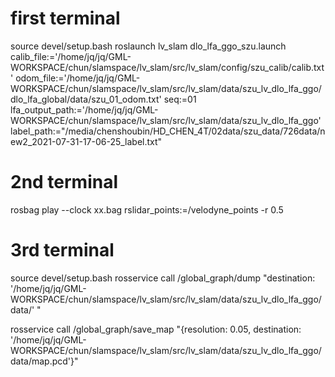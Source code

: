 
# first terminal 
source devel/setup.bash 
roslaunch lv_slam dlo_lfa_ggo_szu.launch calib_file:='/home/jq/jq/GML-WORKSPACE/chun/slamspace/lv_slam/src/lv_slam/config/szu_calib/calib.txt'     odom_file:='/home/jq/jq/GML-WORKSPACE/chun/slamspace/lv_slam/src/lv_slam/data/szu_lv_dlo_lfa_ggo/dlo_lfa_global/data/szu_01_odom.txt' seq:=01  lfa_output_path:='/home/jq/jq/GML-WORKSPACE/chun/slamspace/lv_slam/src/lv_slam/data/szu_lv_dlo_lfa_ggo' label_path:="/media/chenshoubin/HD_CHEN_4T/02data/szu_data/726data/new2_2021-07-31-17-06-25_label.txt"

# 2nd terminal

rosbag play --clock  xx.bag rslidar_points:=/velodyne_points   -r 0.5

# 3rd terminal
source devel/setup.bash 
rosservice call /global_graph/dump "destination: '/home/jq/jq/GML-WORKSPACE/chun/slamspace/lv_slam/src/lv_slam/data/szu_lv_dlo_lfa_ggo/data/'  "

rosservice call /global_graph/save_map "{resolution: 0.05, destination: '/home/jq/jq/GML-WORKSPACE/chun/slamspace/lv_slam/src/lv_slam/data/szu_lv_dlo_lfa_ggo/data/map.pcd'}"
